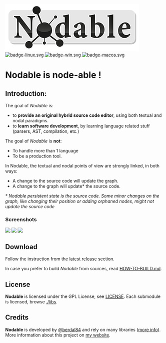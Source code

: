 <div>
<img src="assets/images/nodable-logo-xs.png"  alt="nodable-logo.png"/>
</div>

<div>
<a href="https://github.com/berdal84/Nodable/actions?query=workflow%3AGNU%2FLinux" title="linux">
<img src="https://github.com/berdal84/nodable/workflows/GNU%2FLinux/badge.svg"  alt="badge-linux.svg"/>
</a>

<a href="https://github.com/berdal84/Nodable/actions?query=workflow%3AWindows" title="windows">
<img src="https://github.com/berdal84/nodable/workflows/Windows/badge.svg"  alt="badge-win.svg" />
</a>

<a href="https://github.com/berdal84/Nodable/actions?query=workflow%3AMacOS" title="macos">
<img src="https://github.com/berdal84/nodable/workflows/MacOS/badge.svg" alt="badge-macos.svg" />
</a>
</div>

# Nodable is node-able !

## Introduction:

The goal of *Nodable* is:
- to **provide an original hybrid source code editor**, using both textual and nodal paradigms.
- to **learn software development**, by learning language related stuff (parsers, AST, compilation, etc.)

The goal of *Nodable* is **not**:
- To handle more than 1 language
- To be a production tool.

In Nodable, the textual and nodal points of view are strongly linked, in both ways:

- A change to the source code will update the graph.
- A change to the graph will update* the source code.

_* Nodable persistent state is the source code. Some minor changes on the graph, like changing their position or adding orphaned nodes, might not update the source code_


### Screenshots

<img width="500" src="https://user-images.githubusercontent.com/942052/161857692-97786562-c30c-470c-9e07-62b240a4a222.gif"/>
<img width="500" src="https://user-images.githubusercontent.com/942052/161857699-eedb1c42-2b49-4bea-8da7-20f1b522cf73.gif"/>
<img width="500" src="https://user-images.githubusercontent.com/942052/211735062-21d29b63-77da-4100-8738-61805ad11318.png"/>

## Download

Follow the instruction from the [latest release](https://github.com/berdal84/Nodable/releases/latest) section.

In case you prefer to build *Nodable* from sources, read [HOW-TO-BUILD.md](./HOW-TO-BUILD.md).

## License

**Nodable** is licensed under the GPL License, see [LICENSE](./LICENSE). Each submodule is licensed, browse [./libs](./libs).

## Credits

**Nodable** is developed by [@berdal84](https://github.com/berdal84) and rely on many libraries ([more info](./libs/README.md)).
More information about this project on [my website](https://www.dalle-cort.fr/category/project/nodable).


